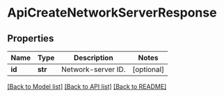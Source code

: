 # ApiCreateNetworkServerResponse

## Properties
Name | Type | Description | Notes
------------ | ------------- | ------------- | -------------
**id** | **str** | Network-server ID. | [optional] 

[[Back to Model list]](../README.md#documentation-for-models) [[Back to API list]](../README.md#documentation-for-api-endpoints) [[Back to README]](../README.md)


